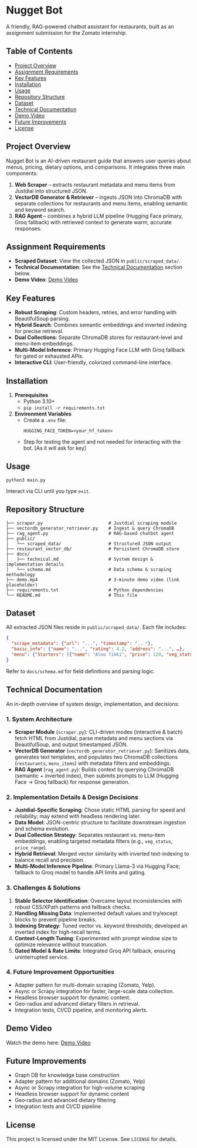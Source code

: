 # Nugget Bot

A friendly, RAG-powered chatbot assistant for restaurants, built as an assignment submission for the Zomato internship.

## Table of Contents
- [Project Overview](#project-overview)
- [Assignment Requirements](#assignment-requirements)
- [Key Features](#key-features)
- [Installation](#installation)
- [Usage](#usage)
- [Repository Structure](#repository-structure)
- [Dataset](#dataset)
- [Technical Documentation](#technical-documentation)
- [Demo Video](#demo-video)
- [Future Improvements](#future-improvements)
- [License](#license)

## Project Overview
Nugget Bot is an AI-driven restaurant guide that answers user queries about menus, pricing, dietary options, and comparisons. It integrates three main components:

1. **Web Scraper** – extracts restaurant metadata and menu items from Justdial into structured JSON.
2. **VectorDB Generator & Retriever** – ingests JSON into ChromaDB with separate collections for restaurants and menu items, enabling semantic and keyword search.
3. **RAG Agent** – combines a hybrid LLM pipeline (Hugging Face primary, Groq fallback) with retrieved context to generate warm, accurate responses.

## Assignment Requirements
- **Scraped Dataset**: View the collected JSON in `public/scraped_data/`.
- **Technical Documentation**: See the [Technical Documentation](#technical-documentation) section below.
- **Demo Video**:  [Demo Video](INSERT_DEMO_LINK)

## Key Features
- **Robust Scraping**: Custom headers, retries, and error handling with BeautifulSoup parsing.
- **Hybrid Search**: Combines semantic embeddings and inverted indexing for precise retrieval.
- **Dual Collections**: Separate ChromaDB stores for restaurant-level and menu-item embeddings.
- **Multi-Model Inference**: Primary Hugging Face LLM with Groq fallback for gated or exhausted APIs.
- **Interactive CLI**: User-friendly, colorized command-line interface.

## Installation
1. **Prerequisites**
   - Python 3.10+
   - `pip install -r requirements.txt`
2. **Environment Variables**
   - Create a `.env` file:
     ```dotenv
     HUGGING_FACE_TOKEN=<your_hf_token>
     ```
    - Step for testing the agent and not needed for interacting with the bot. [As it will ask for key]
## Usage
```
python3 main.py
```  
Interact via CLI until you type `exit`.

## Repository Structure
```
├── scraper.py                         # Justdial scraping module
├── vectordb_generator_retriever.py    # Ingest & query ChromaDB
├── rag_agent.py                       # RAG-based chatbot agent
├── public/
│   └── scraped_data/                  # Structured JSON output
├── restaurant_vector_db/              # Persistent ChromaDB store
├── docs/
│   ├── technical.md                   # System design & implementation details
│   └── schema.md                      # Data schema & scraping methodology
├── demo.mp4                           # 3‑minute demo video (link placeholder)
├── requirements.txt                   # Python dependencies
└── README.md                          # This file
```

## Dataset
All extracted JSON files reside in `public/scraped_data/`. Each file includes:
```json
{
  "scrape_metadata": {"url": "...", "timestamp": "..."},
  "basic_info": {"name": "...", "rating": 4.2, "address": "...", …},
  "menu": {"Starters": [{"name": "Aloo Tikki", "price": 120, "veg_status": "veg"}, …], …}
}
```
Refer to `docs/schema.md` for field definitions and parsing logic.

## Technical Documentation
An in-depth overview of system design, implementation, and decisions:

### 1. System Architecture
- **Scraper Module** (`scraper.py`): CLI-driven modes (interactive & batch) fetch HTML from Justdial, parse metadata and menu sections via BeautifulSoup, and output timestamped JSON.
- **VectorDB Generator** (`vectordb_generator_retriever.py`): Sanitizes data, generates text templates, and populates two ChromaDB collections (`restaurants`, `menu_items`) with metadata filters and embeddings.
- **RAG Agent** (`rag_agent.py`): Builds context by querying ChromaDB (semantic + inverted index), then submits prompts to LLM (Hugging Face → Groq fallback) for response generation.

### 2. Implementation Details & Design Decisions
- **Justdial-Specific Scraping**: Chose static HTML parsing for speed and reliability; may extend with headless rendering later.
- **Data Model**: JSON-centric structure to facilitate downstream ingestion and schema evolution.
- **Dual Collection Strategy**: Separates restaurant vs. menu-item embeddings, enabling targeted metadata filters (e.g., `veg_status`, `price_range`).
- **Hybrid Retrieval**: Merged vector similarity with inverted text-indexing to balance recall and precision.
- **Multi-Model Inference Pipeline**: Primary Llama-3 via Hugging Face; fallback to Groq model to handle API limits and gating.

### 3. Challenges & Solutions
1. **Stable Selector Identification**: Overcame layout inconsistencies with robust CSS/XPath patterns and fallback checks.
2. **Handling Missing Data**: Implemented default values and try/except blocks to prevent pipeline breaks.
3. **Indexing Strategy**: Tuned vector vs. keyword thresholds; developed an inverted index for high-recall terms.
4. **Context-Length Tuning**: Experimented with prompt window size to optimize relevance without truncation.
5. **Gated Model & Rate Limits**: Integrated Groq API fallback, ensuring uninterrupted service.

### 4. Future Improvement Opportunities
- Adapter pattern for multi-domain scraping (Zomato, Yelp).
- Async or Scrapy integration for faster, large-scale data collection.
- Headless browser support for dynamic content.
- Geo-radius and advanced dietary filters in retrieval.
- Integration tests, CI/CD pipeline, and monitoring alerts.

## Demo Video
Watch the demo here: [Demo Video](INSERT_DEMO_LINK)

## Future Improvements
- Graph DB for knowledge base construction
- Adapter pattern for additional domains (Zomato, Yelp)
- Async or Scrapy integration for high-volume scraping
- Headless browser support for dynamic content
- Geo‑radius and advanced dietary filtering
- Integration tests and CI/CD pipeline

## License
This project is licensed under the MIT License. See `LICENSE` for details.


